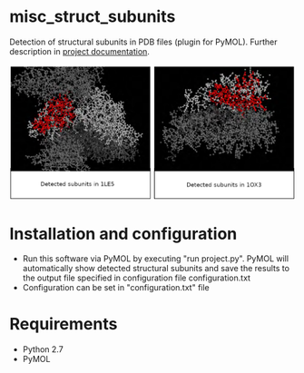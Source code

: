# misc_struct_subunits
Detection of structural subunits in PDB files (plugin for PyMOL). Further description in [project documentation](https://github.com/xbendl/misc_struct_subunits/blob/main/dokumentace.pdf).

![GUI](https://github.com/xbendl/misc_struct_subunits/blob/main/fig.png)

Installation and configuration
==============================
- Run this software via PyMOL by executing "run project.py". PyMOL will automatically show detected structural subunits and save the results to the output file specified in configuration file configuration.txt
- Configuration can be set in "configuration.txt" file

Requirements
============
- Python 2.7
- PyMOL
